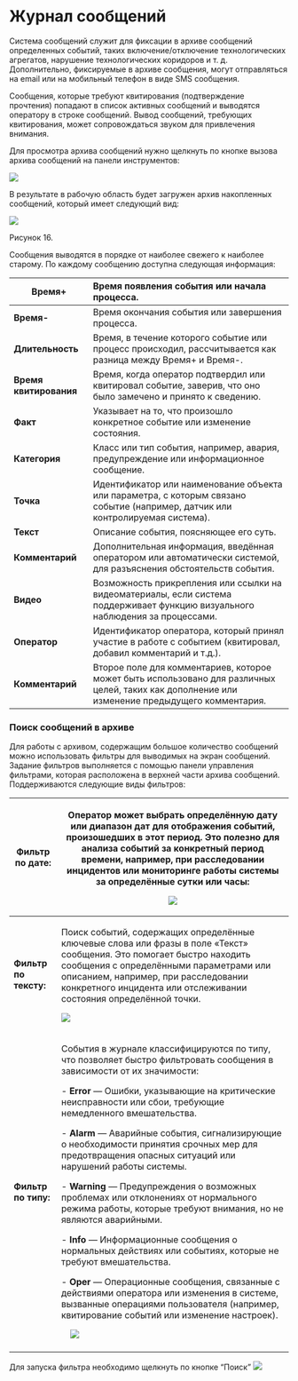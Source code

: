 # Журнал сообщений

﻿Система сообщений служит для фиксации в архиве сообщений определенных событий, таких включение/отключение технологических агрегатов, нарушение технологических коридоров и т. д. Дополнительно, фиксируемые в архиве сообщения, могут отправляться на email или на мобильный телефон в виде SMS сообщения.

Сообщения, которые требуют квитирования (подтверждение прочтения) попадают в список активных сообщений и выводятся оператору в строке сообщений. Вывод сообщений, требующих квитирования, может сопровождаться звуком для привлечения внимания.

Для просмотра архива сообщений нужно щелкнуть по кнопке вызова архива сообщений на панели инструментов:

![](Aspose.Words.94e18fc7-3bc3-4fab-a27e-e385c87882c7.001.png)

В результате в рабочую область будет загружен архив накопленных сообщений, который имеет следующий вид:

![](Aspose.Words.94e18fc7-3bc3-4fab-a27e-e385c87882c7.002.png)

Рисунок 16.

Сообщения выводятся в порядке от наиболее свежего к наиболее старому. По каждому сообщению доступна следующая информация:

|**Время+**|Время появления события или начала процесса.|
| - | :- |
|**Время-**|Время окончания события или завершения процесса.|
|**Длительность**|Время, в течение которого событие или процесс происходил, рассчитывается как разница между Время+ и Время-.|
|**Время квитирования**|Время, когда оператор подтвердил или квитировал событие, заверив, что оно было замечено и принято к сведению.|
|**Факт**|Указывает на то, что произошло конкретное событие или изменение состояния.|
|**Категория**|Класс или тип события, например, авария, предупреждение или информационное сообщение.|
|**Точка**|Идентификатор или наименование объекта или параметра, с которым связано событие (например, датчик или контролируемая система).|
|**Текст**|Описание события, поясняющее его суть.|
|**Комментарий**|Дополнительная информация, введённая оператором или автоматически системой, для разъяснения обстоятельств события.|
|**Видео**|Возможность прикрепления или ссылки на видеоматериалы, если система поддерживает функцию визуального наблюдения за процессами.|
|**Оператор**|Идентификатор оператора, который принял участие в работе с событием (квитировал, добавил комментарий и т.д.).|
|**Комментарий**|Второе поле для комментариев, которое может быть использовано для различных целей, таких как дополнение или изменение предыдущего комментария.|

### <a name="_heading=h.17dp8vu"></a><a name="_toc181201330"></a>**Поиск сообщений в архиве**
Для работы с архивом, содержащим большое количество сообщений можно использовать фильтры для выводимых на экран сообщений. Задание фильтров выполняется с помощью панели управления фильтрами, которая расположена в верхней части архива сообщений. Поддерживаются следующие виды фильтров:

|**Фильтр по дате:**|<p>Оператор может выбрать определённую дату или диапазон дат для отображения событий, произошедших в этот период. Это полезно для анализа событий за конкретный период времени, например, при расследовании инцидентов или мониторинге работы системы за определённые сутки или часы:</p><p>![](Aspose.Words.94e18fc7-3bc3-4fab-a27e-e385c87882c7.003.png)</p>|
| - | - |
|**Фильтр по тексту:**|<p>Поиск событий, содержащих определённые ключевые слова или фразы в поле «Текст» сообщения. Это помогает быстро находить сообщения с определёнными параметрами или описанием, например, при расследовании конкретного инцидента или отслеживании состояния определённой точки.</p><p>![](Aspose.Words.94e18fc7-3bc3-4fab-a27e-e385c87882c7.004.png)</p>|
|**Фильтр по типу:**|<p>События в журнале классифицируются по типу, что позволяет быстро фильтровать сообщения в зависимости от их значимости:</p><p>- **Error** — Ошибки, указывающие на критические неисправности или сбои, требующие немедленного вмешательства.</p><p>- **Alarm** — Аварийные события, сигнализирующие о необходимости принятия срочных мер для предотвращения опасных ситуаций или нарушений работы системы.</p><p>- **Warning** — Предупреждения о возможных проблемах или отклонениях от нормального режима работы, которые требуют внимания, но не являются аварийными.</p><p>- **Info** — Информационные сообщения о нормальных действиях или событиях, которые не требуют вмешательства.</p><p>- **Oper** — Операционные сообщения, связанные с действиями оператора или изменения в системе, вызванные операциями пользователя (например, квитирование событий или изменение настроек).</p><p>&emsp;![](Aspose.Words.94e18fc7-3bc3-4fab-a27e-e385c87882c7.005.png)</p>|

Для запуска фильтра необходимо щелкнуть по кнопке “Поиск” ![](Aspose.Words.94e18fc7-3bc3-4fab-a27e-e385c87882c7.006.png)
